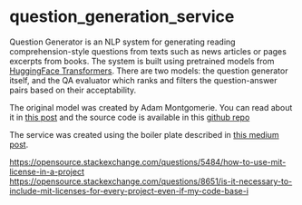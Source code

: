 # question_generation_service

Question Generator is an NLP system for generating reading comprehension-style questions from texts such as news articles or pages excerpts from books. The system is built using pretrained models from [HuggingFace Transformers](https://github.com/huggingface/transformers). There are two models: the question generator itself, and the QA evaluator which ranks and filters the question-answer pairs based on their acceptability.

The original model was created by Adam Montgomerie. You can read about it in [this post](https://amontgomerie.github.io/2020/07/30/question-generator.html) and the source code is available in this [github repo](https://github.com/AMontgomerie/question_generator)

The service was created using the boiler plate described in [this medium post](https://medium.com/@gabimelo/developing-a-flask-api-in-a-docker-container-with-uwsgi-and-nginx-e089e43ed90e).


https://opensource.stackexchange.com/questions/5484/how-to-use-mit-license-in-a-project
https://opensource.stackexchange.com/questions/8651/is-it-necessary-to-include-mit-licenses-for-every-project-even-if-my-code-base-i
